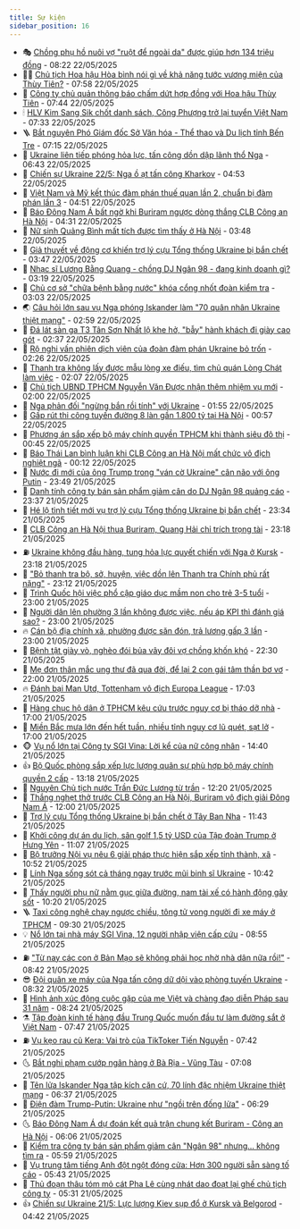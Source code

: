 ```yaml
---
title: Sự kiện
sidebar_position: 16
---
```


<!-- dantri-su-kien:START -->
- 🎭 [Chồng phụ hồ nuôi vợ &quot;ruột để ngoài da&quot; được giúp hơn 134 triệu đồng](https://dantri.com.vn/tam-long-nhan-ai/chong-phu-ho-nuoi-vo-ruot-de-ngoai-da-duoc-giup-hon-134-trieu-dong-20250522114843572.htm) - 08:22 22/05/2025
- 👨‍🏫 [Chủ tịch Hoa hậu Hòa bình nói gì về khả năng tước vương miện của Thùy Tiên?](https://dantri.com.vn/giai-tri/chu-tich-hoa-hau-hoa-binh-noi-gi-ve-kha-nang-tuoc-vuong-mien-cua-thuy-tien-20250522132022069.htm) - 07:58 22/05/2025
- 🌮 [Công ty chủ quản thông báo chấm dứt hợp đồng với Hoa hậu Thùy Tiên](https://dantri.com.vn/giai-tri/cong-ty-chu-quan-thong-bao-cham-dut-hop-dong-voi-hoa-hau-thuy-tien-20250522144004730.htm) - 07:44 22/05/2025
- 🕯 [HLV Kim Sang Sik chốt danh sách, Công Phượng trở lại tuyển Việt Nam](https://dantri.com.vn/the-thao/hlv-kim-sang-sik-chot-danh-sach-cong-phuong-tro-lai-tuyen-viet-nam-20250522112709782.htm) - 07:33 22/05/2025
- 🪜 [Bắt nguyên Phó Giám đốc Sở Văn hóa - Thể thao và Du lịch tỉnh Bến Tre](https://dantri.com.vn/phap-luat/bat-nguyen-pho-giam-doc-so-van-hoa-the-thao-va-du-lich-tinh-ben-tre-20250522140107652.htm) - 07:15 22/05/2025
- 🐘 [Ukraine liên tiếp phóng hỏa lực, tấn công dồn dập lãnh thổ Nga](https://dantri.com.vn/the-gioi/ukraine-lien-tiep-phong-hoa-luc-tan-cong-don-dap-lanh-tho-nga-20250522133618101.htm) - 06:43 22/05/2025
- 🤔 [Chiến sự Ukraine 22/5: Nga ồ ạt tấn công Kharkov](https://dantri.com.vn/the-gioi/chien-su-ukraine-225-nga-o-at-tan-cong-kharkov-20250522112740789.htm) - 04:53 22/05/2025
- 🧠 [Việt Nam và Mỹ kết thúc đàm phán thuế quan lần 2, chuẩn bị đàm phán lần 3](https://dantri.com.vn/kinh-doanh/viet-nam-va-my-ket-thuc-dam-phan-thue-quan-lan-2-chuan-bi-dam-phan-lan-3-20250522111344140.htm) - 04:51 22/05/2025
- 📝 [Báo Đông Nam Á bất ngờ khi Buriram ngược dòng thắng CLB Công an Hà Nội](https://dantri.com.vn/the-thao/bao-dong-nam-a-bat-ngo-khi-buriram-nguoc-dong-thang-clb-cong-an-ha-noi-20250522105239633.htm) - 04:31 22/05/2025
- 🦏 [Nữ sinh Quảng Bình mất tích được tìm thấy ở Hà Nội](https://dantri.com.vn/xa-hoi/nu-sinh-quang-binh-mat-tich-duoc-tim-thay-o-ha-noi-20250522102441462.htm) - 03:48 22/05/2025
- 🥰 [Giả thuyết về động cơ khiến trợ lý cựu Tổng thống Ukraine bị bắn chết](https://dantri.com.vn/the-gioi/gia-thuyet-ve-dong-co-khien-tro-ly-cuu-tong-thong-ukraine-bi-ban-chet-20250522102359135.htm) - 03:47 22/05/2025
- 🤗 [Nhạc sĩ Lương Bằng Quang - chồng DJ Ngân 98 - đang kinh doanh gì?](https://dantri.com.vn/kinh-doanh/nhac-si-luong-bang-quang-chong-dj-ngan-98-dang-kinh-doanh-gi-20250522090833833.htm) - 03:19 22/05/2025
- 🌈 [Chủ cơ sở &quot;chữa bệnh bằng nước&quot; khóa cổng nhốt đoàn kiểm tra](https://dantri.com.vn/xa-hoi/chu-co-so-chua-benh-bang-nuoc-khoa-cong-nhot-doan-kiem-tra-20250520145934146.htm) - 03:03 22/05/2025
- 🌏 [Câu hỏi lớn sau vụ Nga phóng Iskander làm &quot;70 quân nhân Ukraine thiệt mạng&quot;](https://dantri.com.vn/the-gioi/cau-hoi-lon-sau-vu-nga-phong-iskander-lam-70-quan-nhan-ukraine-thiet-mang-20250522093655770.htm) - 02:59 22/05/2025
- 💄 [Đá lát sàn ga T3 Tân Sơn Nhất lộ khe hở, &quot;bẫy&quot; hành khách đi giày cao gót](https://dantri.com.vn/xa-hoi/da-lat-san-ga-t3-tan-son-nhat-lo-khe-ho-bay-hanh-khach-di-giay-cao-got-20250521233224601.htm) - 02:37 22/05/2025
- 👺 [Rộ nghi vấn phiên dịch viên của đoàn đàm phán Ukraine bỏ trốn](https://dantri.com.vn/the-gioi/ro-nghi-van-phien-dich-vien-cua-doan-dam-phan-ukraine-bo-tron-20250522092539240.htm) - 02:26 22/05/2025
- 👹 [Thanh tra không lấy được mẫu lòng xe điếu, tìm chủ quán Lòng Chát làm việc](https://dantri.com.vn/suc-khoe/thanh-tra-khong-lay-duoc-mau-long-xe-dieu-tim-chu-quan-long-chat-lam-viec-20250522084052953.htm) - 02:07 22/05/2025
- 🌊 [Chủ tịch UBND TPHCM Nguyễn Văn Được nhận thêm nhiệm vụ mới](https://dantri.com.vn/xa-hoi/chu-tich-ubnd-tphcm-nguyen-van-duoc-nhan-them-nhiem-vu-moi-20250522085447660.htm) - 02:00 22/05/2025
- 🤠 [Nga phản đối &quot;ngừng bắn rồi tính&quot; với Ukraine](https://dantri.com.vn/the-gioi/nga-phan-doi-ngung-ban-roi-tinh-voi-ukraine-20250522084902171.htm) - 01:55 22/05/2025
- 🎊 [Gấp rút thi công tuyến đường 8 làn gần 1.800 tỷ tại Hà Nội](https://dantri.com.vn/xa-hoi/gap-rut-thi-cong-tuyen-duong-8-lan-gan-1800-ty-tai-ha-noi-20250521054732430.htm) - 00:57 22/05/2025
- 🐘 [Phương án sắp xếp bộ máy chính quyền TPHCM khi thành siêu đô thị](https://dantri.com.vn/noi-vu/phuong-an-sap-xep-bo-may-chinh-quyen-tphcm-khi-thanh-sieu-do-thi-20250519125215190.htm) - 00:45 22/05/2025
- 💂 [Báo Thái Lan bình luận khi CLB Công an Hà Nội mất chức vô địch nghiệt ngã](https://dantri.com.vn/the-thao/bao-thai-lan-binh-luan-khi-clb-cong-an-ha-noi-mat-chuc-vo-dich-nghiet-nga-20250522004546019.htm) - 00:12 22/05/2025
- 👹 [Nước đi mới của ông Trump trong &quot;ván cờ Ukraine&quot; cân não với ông Putin](https://dantri.com.vn/the-gioi/nuoc-di-moi-cua-ong-trump-trong-van-co-ukraine-can-nao-voi-ong-putin-20250521165516608.htm) - 23:49 21/05/2025
- 🦒 [Danh tính công ty bán sản phẩm giảm cân do DJ Ngân 98 quảng cáo](https://dantri.com.vn/kinh-doanh/danh-tinh-cong-ty-ban-san-pham-giam-can-do-dj-ngan-98-quang-cao-20250521194258153.htm) - 23:37 21/05/2025
- 🗽 [Hé lộ tình tiết mới vụ trợ lý cựu Tổng thống Ukraine bị bắn chết](https://dantri.com.vn/the-gioi/he-lo-tinh-tiet-moi-vu-tro-ly-cuu-tong-thong-ukraine-bi-ban-chet-20250522062825549.htm) - 23:34 21/05/2025
- 💄 [CLB Công an Hà Nội thua Buriram, Quang Hải chỉ trích trọng tài](https://dantri.com.vn/the-thao/clb-cong-an-ha-noi-thua-buriram-quang-hai-chi-trich-trong-tai-20250522061017558.htm) - 23:18 21/05/2025
- ⛽️ [Ukraine không đầu hàng, tung hỏa lực quyết chiến với Nga ở Kursk](https://dantri.com.vn/the-gioi/ukraine-khong-dau-hang-tung-hoa-luc-quyet-chien-voi-nga-o-kursk-20250522060254605.htm) - 23:18 21/05/2025
- 🥷 [&quot;Bỏ thanh tra bộ, sở, huyện, việc dồn lên Thanh tra Chính phủ rất nặng&quot;](https://dantri.com.vn/xa-hoi/bo-thanh-tra-bo-so-huyen-viec-don-len-thanh-tra-chinh-phu-rat-nang-20250521223225962.htm) - 23:12 21/05/2025
- 🤖 [Trình Quốc hội việc phổ cập giáo dục mầm non cho trẻ 3-5 tuổi](https://dantri.com.vn/giao-duc/trinh-quoc-hoi-viec-pho-cap-giao-duc-mam-non-cho-tre-3-5-tuoi-20250521214655144.htm) - 23:00 21/05/2025
- 🌊 [Người dân lên phường 3 lần không được việc, nếu áp KPI thì đánh giá sao?](https://dantri.com.vn/noi-vu/nguoi-dan-len-phuong-3-lan-khong-duoc-viec-neu-ap-kpi-thi-danh-gia-sao-20250521174724788.htm) - 23:00 21/05/2025
- 🔥 [Cán bộ địa chính xã, phường được săn đón, trả lương gấp 3 lần](https://dantri.com.vn/lao-dong-viec-lam/can-bo-dia-chinh-xa-phuong-duoc-san-don-tra-luong-gap-3-lan-20250519125634617.htm) - 23:00 21/05/2025
- 🦏 [Bệnh tật giày vò, nghèo đói bủa vây đôi vợ chồng khốn khó](https://dantri.com.vn/tam-long-nhan-ai/benh-tat-giay-vo-ngheo-doi-bua-vay-doi-vo-chong-khon-kho-20250428225107312.htm) - 22:30 21/05/2025
- 🐘 [Mẹ đơn thân mắc ung thư đã qua đời, để lại 2 con gái tâm thần bơ vơ](https://dantri.com.vn/tam-long-nhan-ai/me-don-than-mac-ung-thu-da-qua-doi-de-lai-2-con-gai-tam-than-bo-vo-20250521111950535.htm) - 22:00 21/05/2025
- 🔥 [Đánh bại Man Utd, Tottenham vô địch Europa League](https://dantri.com.vn/the-thao/danh-bai-man-utd-tottenham-vo-dich-europa-league-20250521170438983.htm) - 17:03 21/05/2025
- 💼 [Hàng chục hộ dân ở TPHCM kêu cứu trước nguy cơ bị tháo dỡ nhà](https://dantri.com.vn/xa-hoi/hang-chuc-ho-dan-o-tphcm-keu-cuu-truoc-nguy-co-bi-thao-do-nha-20250521223702438.htm) - 17:00 21/05/2025
- 🚀 [Miền Bắc mưa lớn đến hết tuần, nhiều tỉnh nguy cơ lũ quét, sạt lở](https://dantri.com.vn/xa-hoi/mien-bac-mua-lon-den-het-tuan-nhieu-tinh-nguy-co-lu-quet-sat-lo-20250521220045174.htm) - 17:00 21/05/2025
- 🐵 [Vụ nổ lớn tại Công ty SGI Vina: Lời kể của nữ công nhân](https://dantri.com.vn/xa-hoi/vu-no-lon-tai-cong-ty-sgi-vina-loi-ke-cua-nu-cong-nhan-20250521205855745.htm) - 14:40 21/05/2025
- 👍 [Bộ Quốc phòng sắp xếp lực lượng quân sự phù hợp bộ máy chính quyền 2 cấp](https://dantri.com.vn/xa-hoi/bo-quoc-phong-sap-xep-luc-luong-quan-su-phu-hop-bo-may-chinh-quyen-2-cap-20250521192009338.htm) - 13:18 21/05/2025
- 🚦 [Nguyên Chủ tịch nước Trần Đức Lương từ trần](https://dantri.com.vn/xa-hoi/nguyen-chu-tich-nuoc-tran-duc-luong-tu-tran-20250520225448209.htm) - 12:20 21/05/2025
- 🥸 [Thắng nghẹt thở trước CLB Công an Hà Nội, Buriram vô địch giải Đông Nam Á](https://dantri.com.vn/the-thao/thang-nghet-tho-truoc-clb-cong-an-ha-noi-buriram-vo-dich-giai-dong-nam-a-20250521165550910.htm) - 12:00 21/05/2025
- 🥷 [Trợ lý cựu Tổng thống Ukraine bị bắn chết ở Tây Ban Nha](https://dantri.com.vn/the-gioi/tro-ly-cuu-tong-thong-ukraine-bi-ban-chet-o-tay-ban-nha-20250521183854112.htm) - 11:43 21/05/2025
- 🤡 [Khởi công dự án du lịch, sân golf 1,5 tỷ USD của Tập đoàn Trump ở Hưng Yên](https://dantri.com.vn/xa-hoi/khoi-cong-du-an-du-lich-san-golf-15-ty-usd-cua-tap-doan-trump-o-hung-yen-20250521175143407.htm) - 11:07 21/05/2025
- 🥳 [Bộ trưởng Nội vụ nêu 6 giải pháp thực hiện sắp xếp tỉnh thành, xã](https://dantri.com.vn/noi-vu/bo-truong-noi-vu-neu-6-giai-phap-thuc-hien-sap-xep-tinh-thanh-xa-20250521175114193.htm) - 10:52 21/05/2025
- 🤩 [Lính Nga sống sót cả tháng ngay trước mũi binh sĩ Ukraine](https://dantri.com.vn/the-gioi/linh-nga-song-sot-ca-thang-ngay-truoc-mui-binh-si-ukraine-20250520215534025.htm) - 10:42 21/05/2025
- 🎡 [Thấy người phụ nữ nằm gục giữa đường, nam tài xế có hành động gây sốt](https://dantri.com.vn/doi-song/thay-nguoi-phu-nu-nam-guc-giua-duong-nam-tai-xe-co-hanh-dong-gay-sot-20250521155912102.htm) - 10:20 21/05/2025
- 🪜 [Taxi công nghệ chạy ngược chiều, tông tử vong người đi xe máy ở TPHCM](https://dantri.com.vn/xa-hoi/taxi-cong-nghe-chay-nguoc-chieu-tong-tu-vong-nguoi-di-xe-may-o-tphcm-20250521161430106.htm) - 09:30 21/05/2025
- 💡 [Nổ lớn tại nhà máy SGI Vina, 12 người nhập viện cấp cứu](https://dantri.com.vn/xa-hoi/no-lon-tai-nha-may-sgi-vina-12-nguoi-nhap-vien-cap-cuu-20250521153825753.htm) - 08:55 21/05/2025
- ⛽️ [&quot;Từ nay các con ở Bản Mạo sẽ không phải học nhờ nhà dân nữa rồi!&quot;](https://dantri.com.vn/tam-long-nhan-ai/tu-nay-cac-con-o-ban-mao-se-khong-phai-hoc-nho-nha-dan-nua-roi-20250521152952697.htm) - 08:42 21/05/2025
- 😎 [Đội quân xe máy của Nga tấn công dữ dội vào phòng tuyến Ukraine](https://dantri.com.vn/the-gioi/doi-quan-xe-may-cua-nga-tan-cong-du-doi-vao-phong-tuyen-ukraine-20250521152248757.htm) - 08:32 21/05/2025
- 🗽 [Hình ảnh xúc động cuộc gặp của mẹ Việt và chàng đạo diễn Pháp sau 31 năm](https://dantri.com.vn/doi-song/hinh-anh-xuc-dong-cuoc-gap-cua-me-viet-va-chang-dao-dien-phap-sau-31-nam-20250521130112610.htm) - 08:24 21/05/2025
- ⚗️ [Tập đoàn kinh tế hàng đầu Trung Quốc muốn đầu tư làm đường sắt ở Việt Nam](https://dantri.com.vn/xa-hoi/tap-doan-kinh-te-hang-dau-trung-quoc-muon-dau-tu-lam-duong-sat-o-viet-nam-20250521143558797.htm) - 07:47 21/05/2025
- ⛽️ [Vụ kẹo rau củ Kera: Vai trò của TikToker Tiến Nguyễn](https://dantri.com.vn/kinh-doanh/vu-keo-rau-cu-kera-vai-tro-cua-tiktoker-tien-nguyen-20250521012907376.htm) - 07:42 21/05/2025
- 🌜 [Bắt nghi phạm cướp ngân hàng ở Bà Rịa - Vũng Tàu](https://dantri.com.vn/phap-luat/bat-nghi-pham-cuop-ngan-hang-o-ba-ria-vung-tau-20250521132329159.htm) - 07:08 21/05/2025
- 🦩 [Tên lửa Iskander Nga tập kích căn cứ, 70 lính đặc nhiệm Ukraine thiệt mạng](https://dantri.com.vn/the-gioi/ten-lua-iskander-nga-tap-kich-can-cu-70-linh-dac-nhiem-ukraine-thiet-mang-20250521121752228.htm) - 06:37 21/05/2025
- 🦒 [Điện đàm Trump-Putin: Ukraine như &quot;ngồi trên đống lửa&quot;](https://dantri.com.vn/the-gioi/dien-dam-trump-putin-ukraine-nhu-ngoi-tren-dong-lua-20250521113633060.htm) - 06:29 21/05/2025
- 🌜 [Báo Đông Nam Á dự đoán kết quả  trận chung kết Buriram - Công an Hà Nội](https://dantri.com.vn/the-thao/bao-dong-nam-a-du-doan-ket-qua-tran-chung-ket-buriram-cong-an-ha-noi-20250521123428086.htm) - 06:06 21/05/2025
- 🐎 [Kiểm tra công ty bán sản phẩm giảm cân &quot;Ngân 98&quot; nhưng... không tìm ra](https://dantri.com.vn/suc-khoe/kiem-tra-cong-ty-ban-san-pham-giam-can-ngan-98-nhung-khong-tim-ra-20250521123700936.htm) - 05:59 21/05/2025
- 🌋 [Vụ trung tâm tiếng Anh đột ngột đóng cửa: Hơn 300 người sẵn sàng tố cáo](https://dantri.com.vn/giao-duc/vu-trung-tam-tieng-anh-dot-ngot-dong-cua-hon-300-nguoi-san-sang-to-cao-20250521094305072.htm) - 05:43 21/05/2025
- 🧰 [Thủ đoạn thâu tóm mỏ cát Pha Lê cùng nhát dao đoạt lại ghế chủ tịch công ty](https://dantri.com.vn/phap-luat/thu-doan-thau-tom-mo-cat-pha-le-cung-nhat-dao-doat-lai-ghe-chu-tich-cong-ty-20250521120953895.htm) - 05:31 21/05/2025
- 👍 [Chiến sự Ukraine 21/5: Lực lượng Kiev sụp đổ ở Kursk và Belgorod](https://dantri.com.vn/the-gioi/chien-su-ukraine-215-luc-luong-kiev-sup-do-o-kursk-va-belgorod-20250521113519265.htm) - 04:42 21/05/2025<!-- dantri-su-kien:END -->
